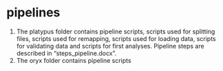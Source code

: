 # pipelines

1. The platypus folder contains pipeline scripts, scripts used for splitting files, scripts used for remapping, scripts used for loading data, scripts for validating data and scripts for first analyses. Pipeline steps are described in “steps_pipeline.docx”.
2. The oryx folder contains pipeline scripts
